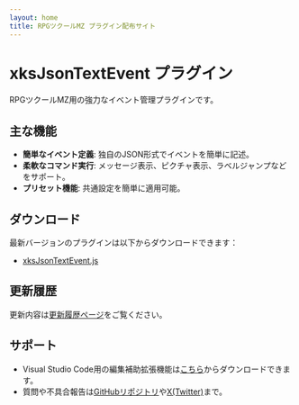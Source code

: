 ```yaml
---
layout: home
title: RPGツクールMZ プラグイン配布サイト
---
```


# xksJsonTextEvent プラグイン

RPGツクールMZ用の強力なイベント管理プラグインです。

## 主な機能
- **簡単なイベント定義**: 独自のJSON形式でイベントを簡単に記述。
- **柔軟なコマンド実行**: メッセージ表示、ピクチャ表示、ラベルジャンプなどをサポート。
- **プリセット機能**: 共通設定を簡単に適用可能。

## ダウンロード
最新バージョンのプラグインは以下からダウンロードできます：

- [xksJsonTextEvent.js](xksJsonTextEvent.js)

## 更新履歴
更新内容は[更新履歴ページ](CHANGELOG/)をご覧ください。

## サポート
- Visual Studio Code用の編集補助拡張機能は[こちら](https://marketplace.visualstudio.com/items?itemName=xks.vscode-jte-extension)からダウンロードできます。
- 質問や不具合報告は[GitHubリポジトリ](https://github.com/xkslab/vscode-jte-extension)や[X(Twitter)](https://x.com/xks1620684)まで。
